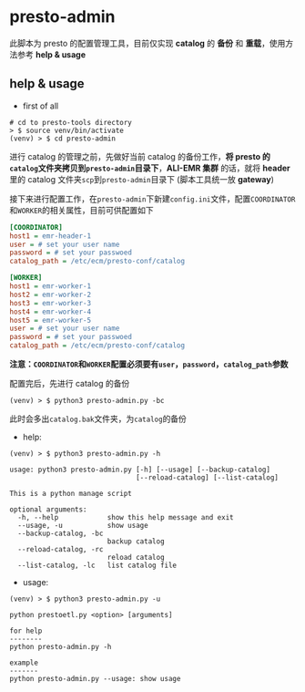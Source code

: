 # presto-admin

此脚本为 presto 的配置管理工具，目前仅实现 __catalog__ 的 __备份__ 和 __重载__，使用方法参考 __help & usage__

## help & usage

- first of all

```shell
# cd to presto-tools directory
> $ source venv/bin/activate
(venv) > $ cd presto-admin
```

进行 catalog 的管理之前，先做好当前 catalog 的备份工作，__将 presto 的`catalog`文件夹拷贝到`presto-admin`目录下__，__ALI-EMR 集群__ 的话，就将 __header__ 里的 catalog 文件夹`scp`到`presto-admin`目录下 (脚本工具统一放 __gateway__)

接下来进行配置工作，在`presto-admin`下新建`config.ini`文件，配置`COORDINATOR`和`WORKER`的相关属性，目前可供配置如下

```ini
[COORDINATOR]
host1 = emr-header-1
user = # set your user name
password = # set your passwoed
catalog_path = /etc/ecm/presto-conf/catalog

[WORKER]
host1 = emr-worker-1
host2 = emr-worker-2
host3 = emr-worker-3
host4 = emr-worker-4
host5 = emr-worker-5
user = # set your user name
password = # set your passwoed
catalog_path = /etc/ecm/presto-conf/catalog
```

__注意：`COORDINATOR`和`WORKER`配置必须要有`user`，`password`，`catalog_path`参数__

配置完后，先进行 catalog 的备份

```shell
(venv) > $ python3 presto-admin.py -bc
```

此时会多出`catalog.bak`文件夹，为`catalog`的备份

- help:

```shell
(venv) > $ python3 presto-admin.py -h

usage: python3 presto-admin.py [-h] [--usage] [--backup-catalog]
                               [--reload-catalog] [--list-catalog]

This is a python manage script

optional arguments:
  -h, --help            show this help message and exit
  --usage, -u           show usage
  --backup-catalog, -bc
                        backup catalog
  --reload-catalog, -rc
                        reload catalog
  --list-catalog, -lc   list catalog file
```

- usage:

```shell
(venv) > $ python3 presto-admin.py -u

python prestoetl.py <option> [arguments]

for help
--------
python presto-admin.py -h

example
-------
python presto-admin.py --usage: show usage
```